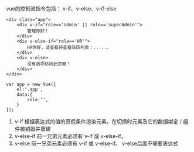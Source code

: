 vue的控制流指令包括：
v-if、v-else、v-if-else
```
<div class="app">
	<div v-if="role=='admin' || role=='superAdmin'">
		管理你好！
	</div>
	<div v-else-if="role=='HR'">
		HR你好，请查看待查看简历列表：......
	</div>
	<div v-else>
		没有选项访问此页面！
	</div>
</div>
```
```
var app = new Vue({
	el:'.app',
	data:{
		role:'',
	}
});
```
1. v-if
根据表达式的值的真假条件渲染元素。在切换时元素及它的数据绑定 / 组件被销毁并重建
2. v-else-if
前一兄弟元素必须有 v-if 或 v-else-if。
3. v-else
前一兄弟元素必须有 v-if 或 v-else-if。
v-else后面不需要表达式
